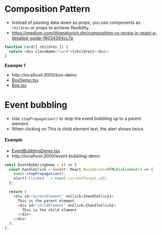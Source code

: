 # Composition Pattern

- Instead of passing data down as props, you use components as `children` or props to achieve flexibility.
- https://medium.com/@ignatovich.dm/composition-vs-props-in-react-a-detailed-guide-f9034394cc7a

```js
function Card({ children }) {
  return <div className="card">{children}</div>;
}
```

**Example 1**

- http://localhost:3000/box-demo
- [BoxDemo.tsx](./src/component-pattern/BoxDemo.tsx)
- [Box.tsx](./src/component-pattern/components/Box.tsx)

# Event bubbling

- Use `stopPropagation()` to stop the event bubbling up to a parent element.
- When clicking on This is child element text, the alert shows twice.

#### Example

- [EventBubblingDemo.tsx](./src/event-bubbling/EventBubblingDemo.tsx)
- http://localhost:3000/event-bubbling-demo

```js
const EventBubblingDemo = () => {
  const handleClick = (event: React.MouseEvent<HTMLDivElement>) => {
    event.stopPropagation();
    alert('Clicked ' + event.currentTarget.id);
  };

  return (
    <div id="parentElement" onClick={handleClick}>
      This is the parent element
      <div id="childElement" onClick={handleClick}>
        This is the child element
      </div>
    </div>
  );
};
```
